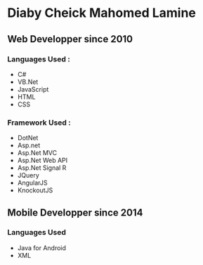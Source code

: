 # Diaby Cheick Mahomed Lamine
## Web Developper since 2010
### Languages Used :
* C# 
* VB.Net
* JavaScript
* HTML
* CSS
### Framework Used :
* DotNet
* Asp.net
* Asp.Net MVC
* Asp.Net Web API
* Asp.Net Signal R
* JQuery
* AngularJS
* KnockoutJS
##  Mobile Developper since 2014
### Languages Used
* Java for Android
* XML
      
